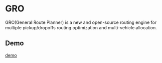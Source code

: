 # GRO

GRO(General Route Planner) is a new and open-source routing engine for multiple pickup/dropoffs routing optimization and multi-vehicle allocation.

## Demo

[demo](https://max-ng.github.io/GRO/) 